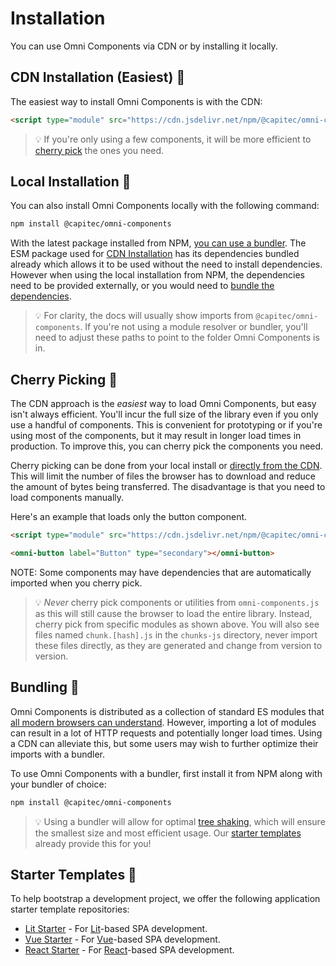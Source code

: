 # Installation

You can use Omni Components via CDN or by installing it locally. 


## CDN Installation (Easiest) 📡

The easiest way to install Omni Components is with the CDN:

```html
<script type="module" src="https://cdn.jsdelivr.net/npm/@capitec/omni-components@esm/dist/omni-components.js"></script>
```

> 💡 If you're only using a few components, it will be more efficient to [cherry pick](#cherry-picking-) the ones you need.

## Local Installation 💾

You can also install Omni Components locally with the following command:

```bash
npm install @capitec/omni-components
```

With the latest package installed from NPM, [you can use a bundler](#bundling-). The ESM package used for [CDN Installation](#cdn-installation-(easiest)-) has its dependencies bundled already which allows it to be used without the need to install dependencies. However when using the local installation from NPM, the dependencies need to be provided externally, or you would need to [bundle the dependencies](#bundling-).

> 💡 For clarity, the docs will usually show imports from `@capitec/omni-components`. If you're not using a module resolver or bundler, you'll need to adjust these paths to point to the folder Omni Components is in.


## Cherry Picking 🍒

The CDN approach is the _easiest_ way to load Omni Components, but easy isn't always efficient. You'll incur the full size of the library even if you only use a handful of components. This is convenient for prototyping or if you're using most of the components, but it may result in longer load times in production. To improve this, you can cherry pick the components you need.

Cherry picking can be done from your local install or [directly from the CDN](https://cdn.jsdelivr.net/npm/@capitec/omni-components@esm/). This will limit the number of files the browser has to download and reduce the amount of bytes being transferred. The disadvantage is that you need to load components manually.

Here's an example that loads only the button component.


```html
<script type="module" src="https://cdn.jsdelivr.net/npm/@capitec/omni-components@esm/dist/button/Button.js"></script>

<omni-button label="Button" type="secondary"></omni-button>
```

NOTE: Some components may have dependencies that are automatically imported when you cherry pick.

> 💡  _Never_ cherry pick components or utilities from `omni-components.js` as this will still cause the browser to load the entire library. Instead, cherry pick from specific modules as shown above. You will also see files named `chunk.[hash].js` in the `chunks-js` directory, never import these files directly, as they are generated and change from version to version.

## Bundling 💼

Omni Components is distributed as a collection of standard ES modules that [all modern browsers can understand](https://caniuse.com/es6-module). However, importing a lot of modules can result in a lot of HTTP requests and potentially longer load times. Using a CDN can alleviate this, but some users may wish to further optimize their imports with a bundler.

To use Omni Components with a bundler, first install it from NPM along with your bundler of choice:

```bash
npm install @capitec/omni-components
```

> 💡 Using a bundler will allow for optimal [tree shaking](https://developer.mozilla.org/en-US/docs/Glossary/Tree_shaking), which will ensure the smallest size and most efficient usage. Our [starter templates](#starter-templates-) already provide this for you!

## Starter Templates 🔰

To help bootstrap a development project, we offer the following application starter template repositories:

* [Lit Starter](https://github.com/capitec/template-pwa-lit) - For [Lit](https://lit.dev)-based SPA development.
* [Vue Starter](https://github.com/capitec/template-pwa-vue) - For [Vue](https://vuejs.org/)-based SPA development.
* [React Starter](https://github.com/capitec/template-pwa-react) - For [React](https://react.dev/)-based SPA development.
